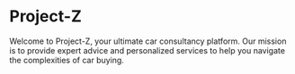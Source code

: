 # Project-Z
Welcome to Project-Z, your ultimate car consultancy platform. Our mission is to provide expert advice and personalized services to help you navigate the complexities of car buying.

